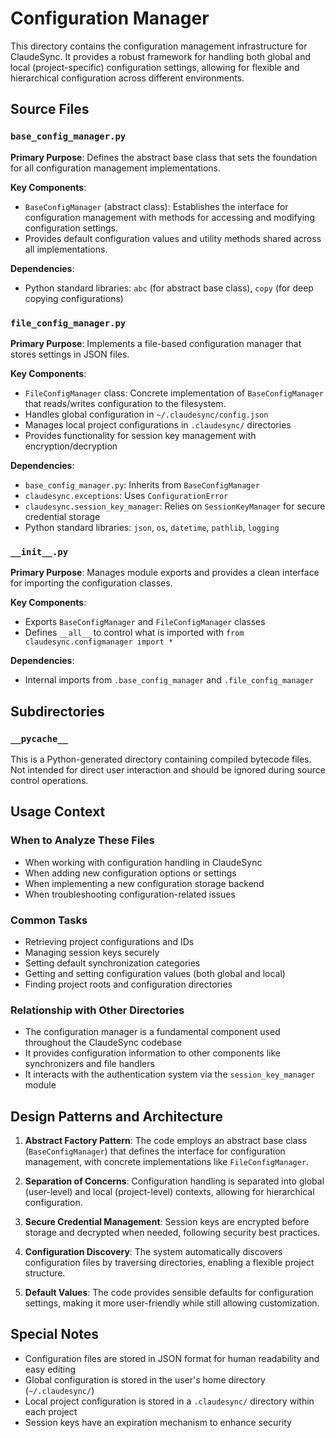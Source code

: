 # Configuration Manager

This directory contains the configuration management infrastructure for ClaudeSync. It provides a robust framework for handling both global and local (project-specific) configuration settings, allowing for flexible and hierarchical configuration across different environments.

## Source Files

### `base_config_manager.py`

**Primary Purpose**: Defines the abstract base class that sets the foundation for all configuration management implementations.

**Key Components**:
- `BaseConfigManager` (abstract class): Establishes the interface for configuration management with methods for accessing and modifying configuration settings.
- Provides default configuration values and utility methods shared across all implementations.

**Dependencies**:
- Python standard libraries: `abc` (for abstract base class), `copy` (for deep copying configurations)

### `file_config_manager.py`

**Primary Purpose**: Implements a file-based configuration manager that stores settings in JSON files.

**Key Components**:
- `FileConfigManager` class: Concrete implementation of `BaseConfigManager` that reads/writes configuration to the filesystem.
- Handles global configuration in `~/.claudesync/config.json`
- Manages local project configurations in `.claudesync/` directories
- Provides functionality for session key management with encryption/decryption

**Dependencies**:
- `base_config_manager.py`: Inherits from `BaseConfigManager`
- `claudesync.exceptions`: Uses `ConfigurationError`
- `claudesync.session_key_manager`: Relies on `SessionKeyManager` for secure credential storage
- Python standard libraries: `json`, `os`, `datetime`, `pathlib`, `logging`

### `__init__.py`

**Primary Purpose**: Manages module exports and provides a clean interface for importing the configuration classes.

**Key Components**:
- Exports `BaseConfigManager` and `FileConfigManager` classes
- Defines `__all__` to control what is imported with `from claudesync.configmanager import *`

**Dependencies**:
- Internal imports from `.base_config_manager` and `.file_config_manager`

## Subdirectories

### `__pycache__`

This is a Python-generated directory containing compiled bytecode files. Not intended for direct user interaction and should be ignored during source control operations.

## Usage Context

### When to Analyze These Files

- When working with configuration handling in ClaudeSync
- When adding new configuration options or settings
- When implementing a new configuration storage backend
- When troubleshooting configuration-related issues

### Common Tasks

- Retrieving project configurations and IDs
- Managing session keys securely
- Setting default synchronization categories
- Getting and setting configuration values (both global and local)
- Finding project roots and configuration directories

### Relationship with Other Directories

- The configuration manager is a fundamental component used throughout the ClaudeSync codebase
- It provides configuration information to other components like synchronizers and file handlers
- It interacts with the authentication system via the `session_key_manager` module

## Design Patterns and Architecture

1. **Abstract Factory Pattern**: The code employs an abstract base class (`BaseConfigManager`) that defines the interface for configuration management, with concrete implementations like `FileConfigManager`.

2. **Separation of Concerns**: Configuration handling is separated into global (user-level) and local (project-level) contexts, allowing for hierarchical configuration.

3. **Secure Credential Management**: Session keys are encrypted before storage and decrypted when needed, following security best practices.

4. **Configuration Discovery**: The system automatically discovers configuration files by traversing directories, enabling a flexible project structure.

5. **Default Values**: The code provides sensible defaults for configuration settings, making it more user-friendly while still allowing customization.

## Special Notes

- Configuration files are stored in JSON format for human readability and easy editing
- Global configuration is stored in the user's home directory (`~/.claudesync/`)
- Local project configuration is stored in a `.claudesync/` directory within each project
- Session keys have an expiration mechanism to enhance security
